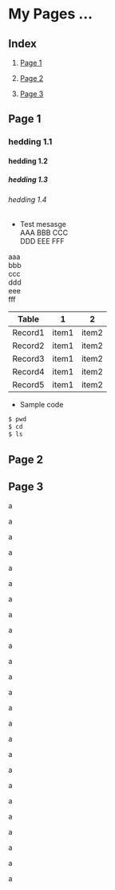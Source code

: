 # My Pages ...

## Index

1. [Page 1](#Page_1)

1. [Page 2](#Page_2)

1. [Page 3](#Page_3)

## <a id="Page_1"></a>Page 1
### hedding 1.1
#### hedding 1.2
##### hedding 1.3
###### hedding 1.4

- Test mesasge  
AAA  BBB  CCC  
DDD  EEE  FFF

aaa<br>bbb<br>ccc<br>
ddd<br>eee<br>fff<br>

| Table | 1 | 2 |
|:---:|:---:|:---:|
| Record1 | item1 | item2 |
| Record2 | item1 | item2 |
| Record3 | item1 | item2 |
| Record4 | item1 | item2 |
| Record5 | item1 | item2 |

- Sample code
```sh
$ pwd
$ cd
$ ls
```

## <a id="Page_2"></a>Page 2

## <a id="Page_3"></a>Page 3

a

a

a

a

a

a

a

a

a

a

a

a

a

a

a

a

a

a

a

a

a

a

a

a

a

